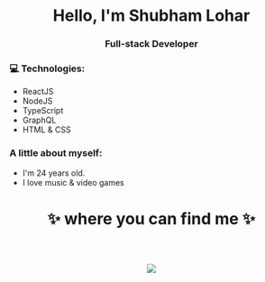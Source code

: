 <h1 align="center"> Hello, I'm Shubham Lohar </h1>
<h3 align="center">Full-stack Developer</h3>



### 💻 Technologies:
- ReactJS 
- NodeJS
- TypeScript
- GraphQL
- HTML & CSS

### A little about myself:
- I'm 24 years old.
- I love music & video games

<h1 align="center">
✨ where you can find me ✨
  
  <p align="center"><br/>
   <a href="https://www.linkedin.com/in/shubham-lohar-10a317206/">
    <img src="https://img.shields.io/badge/linkedin-shubham--lohar-blue">
  </a>
</p>
</h1>
